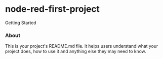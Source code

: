 node-red-first-project
======================

Getting Started

### About

This is your project's README.md file. It helps users understand what your
project does, how to use it and anything else they may need to know.